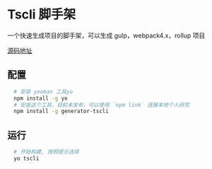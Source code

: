 # Tscli 脚手架

一个快速生成项目的脚手架，可以生成 gulp，webpack4.x，rollup 项目

[源码地址](https://github.com/HondryTravis/tscli)

## 配置

```bash
  # 安装 yeoman 工具yo
  npm install -g yo
  # 安装这个工具，目前未发布，可以使用 `npm link` 连接本地个人研究
  npm install -g generator-tscli
```

## 运行

```bash
  # 开始构建, 按照提示选择
  yo tscli
```
